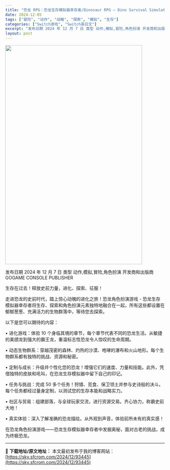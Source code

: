 ```yaml
---
title: "恐龙 RPG：恐龙生存模拟器幸存者/Dinosaur RPG – Dino Survival Simulator Survivor Switch NSP (v1.0.0)英文"
date: 2024-12-05
tags: ["冒险", "动作", "战略", "探索", "模拟", "生存"]
categories: ["Switch游戏", "Switch英日文"]
excerpt: "发布日期 2024 年 12 月 7 日 类型 动作,模拟,冒险,角色扮演 开发商和出版商 GOGAME CONSOLE PUBLISHER 生存在过去！释放史前力量，进化、探索、征服！ 走进恐龙的史前时代，踏上惊心动魄的进化之旅！恐龙角色扮演游戏 - 恐龙生存模拟器幸存者将生存、探索和角色扮演元素&hellip;"
layout: post
---
```


<img class="aligncenter size-full wp-image-93446" src="https://sky.sfcrom.com/wp-content/uploads/2024/12/2024120502354659.webp" alt="" width="432" height="692" />

发布日期 2024 年 12 月 7 日
类型 动作,模拟,冒险,角色扮演
开发商和出版商 GOGAME CONSOLE PUBLISHER

生存在过去！释放史前力量，进化、探索、征服！

走进恐龙的史前时代，踏上惊心动魄的进化之旅！恐龙角色扮演游戏 - 恐龙生存模拟器幸存者将生存、探索和角色扮演元素独特地融合在一起，所有这些都设置在郁郁葱葱、充满活力的生物群落中，等待您去探索。

以下是您可以期待的内容：

• 进化游戏：体验 10 个身临其境的章节，每个章节代表不同的恐龙生活。从敏捷的美颌龙到强大的霸王龙，重温标志性恐龙令人惊叹的生命周期。

• 动态生物群系：穿越茂密的森林、灼热的沙漠、咆哮的瀑布和火山地形。每个生物群系都有独特的挑战、资源和秘密。

• 定制与成长：升级并个性化您的恐龙！增强它们的速度、力量和技能。此外，凭借独特的皮肤和吼叫，在恐龙生存模拟器中留下自己的印记。

• 任务与挑战：完成 50 多个任务！狩猎、觅食、保卫领土并参与史诗般的决斗。每个任务都经过量身定制，以测试您的生存本能和战略实力。

• 社区与贸易：组建部落，与全球玩家交流，进行资源交易。齐心协力，称霸史前大地！

• 真实体验：深入了解准确的恐龙描绘。从外观到声音，体验前所未有的真实感！

在恐龙角色扮演游戏——恐龙生存模拟器幸存者中发掘奥秘，面对古老的挑战，成为终极恐龙。

---
📖 **下载地址/原文地址：** 本文最初发布于我的博客网站：[https://sky.sfcrom.com/2024/12/93445](https://sky.sfcrom.com/2024/12/93445)
